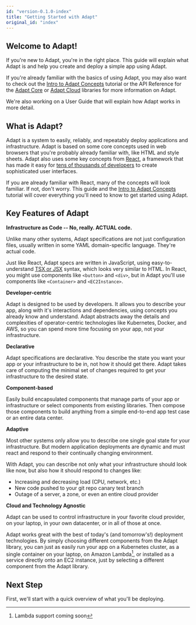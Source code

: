 ```yaml
---
id: "version-0.1.0-index"
title: "Getting Started with Adapt"
original_id: "index"
---
```

<!-- DOCTOC SKIP -->

## Welcome to Adapt!

If you're new to Adapt, you're in the right place.
This guide will explain what Adapt is and help you create and deploy a simple app using Adapt.

If you're already familiar with the basics of using Adapt, you may also want to check out the [Intro to Adapt Concepts](../tutorial_concepts/index.md) tutorial or the API Reference for the [Adapt Core](/docs/api/core/overview) or [Adapt Cloud](/docs/api/cloud/overview) libraries for more information on Adapt.

We're also working on a User Guide that will explain how Adapt works in more detail.

## What is Adapt?

Adapt is a system to easily, reliably, and repeatably deploy applications and infrastructure.
Adapt is based on some core concepts used in web browsers that you're probably already familiar with, like HTML and style sheets.
Adapt also uses some key concepts from [React](https://reactjs.org), a framework that has made it easy for [tens of thousands of developers](https://insights.stackoverflow.com/survey/2019#technology-_-web-frameworks) to create sophisticated user interfaces.

If you are already familiar with React, many of the concepts will look familiar.
If not, don't worry.
This guide and the [Intro to Adapt Concepts](../tutorial_concepts/index.md) tutorial will cover everything you'll need to know to get started using Adapt.

## Key Features of Adapt

**Infrastructure as Code -- No, really. ACTUAL code.**

Unlike many other systems, Adapt specifications are not just configuration files, usually written in some YAML domain-specific language.
They're actual code.

Just like React, Adapt specs are written in JavaScript, using easy-to-understand [TSX or JSX](https://reactjs.org/docs/introducing-jsx.html) syntax, which looks very similar to HTML.
In React, you might use components like `<button>` and `<div>`, but in Adapt you'll use components like `<Container>` and `<EC2Instance>`.

**Developer-centric**

Adapt is designed to be used by developers.
It allows you to describe your app, along with it's interactions and dependencies, using concepts you already know and understand.
Adapt abstracts away the details and complexities of operator-centric technologies like Kubernetes, Docker, and AWS, so you can spend more time focusing on your app, not your infrastructure.

**Declarative**

Adapt specifications are declarative.
You describe the state you want your app or your infrastructure to be in, not how it should get there.
Adapt takes care of computing the minimal set of changes required to get your infrastructure to the desired state.

**Component-based**

Easily build encapsulated components that manage parts of your app or infrastructure or select components from existing libraries.
Then compose those components to build anything from a simple end-to-end app test case or an entire data center.

**Adaptive**

Most other systems only allow you to describe one single goal state for your infrastructure.
But modern application deployments are dynamic and must react and respond to their continually changing environment.

With Adapt, you can describe not only what your infrastructure should look like now, but also how it should respond to changes like:

* Increasing and decreasing load (CPU, network, etc.)
* New code pushed to your git repo canary test branch
* Outage of a server, a zone, or even an entire cloud provider

**Cloud and Technology Agnostic**

Adapt can be used to control infrastructure in your favorite cloud provider, on your laptop, in your own datacenter, or in all of those at once.

Adapt works great with the best of today's (and tomorrow's!) deployment technologies.
By simply choosing different components from the Adapt library, you can just as easily run your app on a Kubernetes cluster, as a single container on your laptop, on Amazon Lambda[^1], or installed as a service directly onto an EC2 instance, just by selecting a different component from the Adapt library.

[^1]: Lambda support coming soon

## Next Step

First, we'll start with a quick overview of what you'll be deploying.
